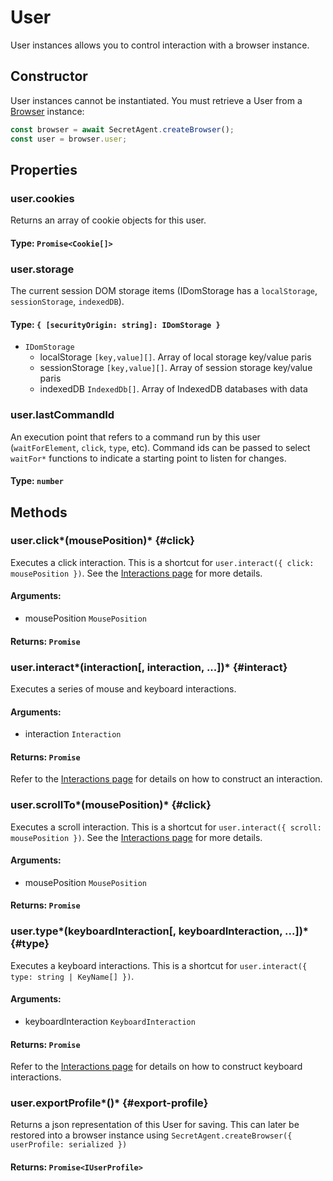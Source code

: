 # User

User instances allows you to control interaction with a browser instance.

## Constructor

User instances cannot be instantiated. You must retrieve a User from a [Browser](./browser) instance:

```js
const browser = await SecretAgent.createBrowser();
const user = browser.user;
```

## Properties

### user.cookies

Returns an array of cookie objects for this user.

#### **Type**: `Promise<Cookie[]>`

### user.storage

The current session DOM storage items (IDomStorage has a `localStorage`, `sessionStorage`, `indexedDB`).

#### **Type**: `{ [securityOrigin: string]: IDomStorage }`
 - `IDomStorage`
      - localStorage `[key,value][]`. Array of local storage key/value paris
      - sessionStorage `[key,value][]`. Array of session storage key/value paris
      - indexedDB `IndexedDb[]`. Array of IndexedDB databases with data

### user.lastCommandId

An execution point that refers to a command run by this user (`waitForElement`, `click`, `type`, etc). Command ids can be passed to select `waitFor*` functions to indicate a starting point to listen for changes.

#### **Type**: `number`

## Methods

### user.click*(mousePosition)* {#click}

Executes a click interaction. This is a shortcut for `user.interact({ click: mousePosition })`. See the [Interactions page](./interactions) for more details.

#### **Arguments**:

- mousePosition `MousePosition`

#### **Returns**: `Promise`

### user.interact*(interaction\[, interaction, ...])* {#interact}

Executes a series of mouse and keyboard interactions.

#### **Arguments**:

- interaction `Interaction`

#### **Returns**: `Promise`

Refer to the [Interactions page](./interactions) for details on how to construct an interaction.

### user.scrollTo*(mousePosition)* {#click}

Executes a scroll interaction. This is a shortcut for `user.interact({ scroll: mousePosition })`. See the [Interactions page](./interactions) for more details.

#### **Arguments**:

- mousePosition `MousePosition`

#### **Returns**: `Promise`

### user.type*(keyboardInteraction\[, keyboardInteraction, ...])* {#type}

Executes a keyboard interactions. This is a shortcut for `user.interact({ type: string | KeyName[] })`.

#### **Arguments**:

- keyboardInteraction `KeyboardInteraction`

#### **Returns**: `Promise`

Refer to the [Interactions page](./interactions) for details on how to construct keyboard interactions.


### user.exportProfile*()* {#export-profile}

Returns a json representation of this User for saving. This can later be restored into a browser instance using
`SecretAgent.createBrowser({ userProfile: serialized })`

#### **Returns**: `Promise<IUserProfile>`
